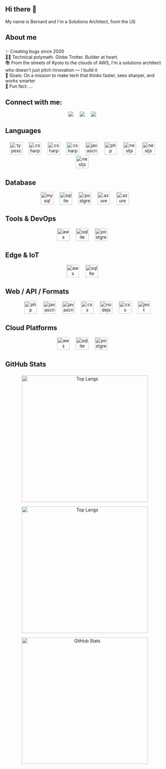 ## Hi there 👋

<!--
**bernardlawes/bernardlawes** is a ✨ _special_ ✨ repository because its `README.md` (this file) appears on your GitHub profile.

Here are some ideas to get you started:

- 🔭 I’m currently working on ...
- 🌱 I’m currently learning ...
- 👯 I’m looking to collaborate on ...
- 🤔 I’m looking for help with ...
- 💬 Ask me about ...
- 📫 How to reach me: ...
- 😄 Pronouns: ...
- ⚡ Fun fact: ...
-->

<p align="left">My name is Bernard and I'm a Solutions Architect, from the US</p>

###

<h2 align="left">About me</h2>

###
<p align="left">✨ Creating bugs since 2000<br>👨‍💻 Technical polymath. Globe Trotter. Builder at heart.<br/>📚 From the streets of Kyoto to the clouds of AWS, I'm a solutions architect who doesn't just pitch innovation — I build it<br>🎯 Goals: On a mission to make tech that thinks faster, sees sharper, and works smarter<br>🎲 Fun fact: ...</p>

###




<h2 align="left">Connect with me:</h2>

<p align="center">
  <a href="https://bernardlawes.com" title="Visit my website (Ctrl+Click to open in new tab)"><img src="https://img.shields.io/badge/Website-0a0a0a?style=for-the-badge&logo=Google-Chrome&logoColor=white"></a>
  <img width="12" />
  <a href="https://www.linkedin.com/in/bernardlawes/" title="Connect on LinkedIn (Ctrl+Click to open in new tab)"><img src="https://img.shields.io/badge/LinkedIn-0A66C2?style=for-the-badge&logo=linkedin&logoColor=white"></a>
  <img width="12" />
  <a href="https://github.com/bernardlawes" title="Visit my GitHub (Ctrl+Click to open in new tab)"><img src="https://img.shields.io/badge/GitHub-100000?style=for-the-badge&logo=github&logoColor=white"></a>
  <img width="12" />
</p>

###

<h2 align="left">Languages</h2>

###

<div>
    <div align="center" width="380">
      <img src="https://cdn.jsdelivr.net/gh/devicons/devicon/icons/python/python-original.svg" height="40" alt="typescript logo"  />
      <img width="12" />
      <img src="https://cdn.jsdelivr.net/gh/devicons/devicon/icons/cplusplus/cplusplus-original.svg" height="40" alt="csharp logo"  />
      <img width="12" />
      <img src="https://cdn.jsdelivr.net/gh/devicons/devicon/icons/csharp/csharp-original.svg" height="40" alt="csharp logo"  />
      <img width="12" />
      <img src="https://cdn.jsdelivr.net/gh/devicons/devicon@latest/icons/swift/swift-original.svg" height="40" alt="csharp logo"  />
      <img width="12" />
      <img src="https://cdn.jsdelivr.net/gh/devicons/devicon/icons/javascript/javascript-original.svg" height="40" alt="javascript logo"  />
      <img width="12" />
      <img src="https://cdn.jsdelivr.net/gh/devicons/devicon/icons/php/php-original.svg" height="40" alt="php logo"  />
      <img width="12" />
      <img src="https://cdn.jsdelivr.net/gh/devicons/devicon/icons/matlab/matlab-original.svg" height="40" alt="nestjs logo"  />
      <img width="12" />
      <img src="https://cdn.jsdelivr.net/gh/devicons/devicon/icons/anaconda/anaconda-original.svg" height="40" alt="nestjs logo"  />
      <img width="12" />
      <img src="https://cdn.jsdelivr.net/gh/devicons/devicon/icons/jupyter/jupyter-original.svg" height="40" alt="nestjs logo"  />
      <img width="12" />        
    </div>
</div>

<h2 align="Left">Database</h2>
<div>
    <div align="center" width="380">
      <img src="https://cdn.jsdelivr.net/gh/devicons/devicon/icons/mysql/mysql-original.svg" height="40" alt="mysql logo"  />
      <img width="12" />
      <img src="https://cdn.jsdelivr.net/gh/devicons/devicon/icons/sqlite/sqlite-original.svg" height="40" alt="sqlite logo"  />
      <img width="12" />
      <img src="https://cdn.jsdelivr.net/gh/devicons/devicon/icons/postgresql/postgresql-original.svg" height="40" alt="postgresql logo"  />
      <img width="12" />   
      <img src="https://cdn.jsdelivr.net/gh/devicons/devicon@latest/icons/azuresqldatabase/azuresqldatabase-original.svg" height="40" alt="azure sql database logo" />  
      <img width="12" />   
      <img src="https://cdn.jsdelivr.net/gh/devicons/devicon@latest/icons/redis/redis-original.svg" height="40" alt="azure sql database logo" />  
    </div>
</div>

<h2 align="Left">Tools & DevOps</h2>
<div>
    <div align="center" width="380">
      <img src="https://cdn.jsdelivr.net/gh/devicons/devicon/icons/git/git-original-wordmark.svg" height="40" alt="aws logo"  />
      <img width="12" />
      <img src="https://cdn.jsdelivr.net/gh/devicons/devicon/icons/docker/docker-original.svg" height="40" alt="sqlite logo"  />
      <img width="12" />
      <img src="https://cdn.jsdelivr.net/gh/devicons/devicon/icons/cmake/cmake-original.svg" height="40" alt="postgresql logo"  />
      <img width="12" />   
    </div>
</div>

<h2 align="Left">Edge & IoT</h2>
<div>
    <div align="center" width="380">
      <img src="https://cdn.jsdelivr.net/gh/devicons/devicon/icons/raspberrypi/raspberrypi-original-wordmark.svg" height="40" alt="aws logo"  />
      <img width="12" />
      <img src="https://cdn.jsdelivr.net/gh/devicons/devicon/icons/arduino/arduino-original.svg" height="40" alt="sqlite logo"  />
      <img width="12" />
    </div>
</div>

<h2 align="Left">Web / API / Formats</h2>
<div>
    <div align="center" width="380">
      <img width="12" />
      <img src="https://cdn.jsdelivr.net/gh/devicons/devicon/icons/php/php-original.svg" height="40" alt="php logo"  />
      <img width="12" />
      <img src="https://cdn.jsdelivr.net/gh/devicons/devicon/icons/javascript/javascript-original.svg" height="40" alt="javascript logo"  />
      <img width="12" />
      <img src="https://cdn.jsdelivr.net/gh/devicons/devicon/icons/html5/html5-original.svg" height="40" alt="javascript logo"  />
      <img width="12" />
      <img src="https://cdn.jsdelivr.net/gh/devicons/devicon/icons/css3/css3-original.svg" height="40" alt="css logo"  />
      <img width="12" />
      <img src="https://cdn.jsdelivr.net/gh/devicons/devicon/icons/nodejs/nodejs-original.svg" height="40" alt="nodejs logo"  />
      <img width="12" />
      <img src="https://cdn.jsdelivr.net/gh/devicons/devicon/icons/xml/xml-original.svg" height="40" alt="css logo"  />
      <img width="12" />
      <img src="https://cdn.jsdelivr.net/gh/devicons/devicon/icons/json/json-original.svg" height="40" alt="jest logo"  />
    </div>
</div>

<h2 align="Left">Cloud Platforms</h2>
<div>
    <div align="center" width="380">
      <img src="https://cdn.jsdelivr.net/gh/devicons/devicon/icons/amazonwebservices/amazonwebservices-original-wordmark.svg" height="40" alt="aws logo"  />
      <img width="12" />
      <img src="https://cdn.jsdelivr.net/gh/devicons/devicon/icons/azure/azure-original.svg" height="40" alt="sqlite logo"  />
      <img width="12" />
      <img src="https://cdn.jsdelivr.net/gh/devicons/devicon/icons/googlecloud/googlecloud-original.svg" height="40" alt="postgresql logo"  />
      <img width="12" />   
    </div>
</div>

###

<h2 align="Left">GitHub Stats</h2>

###

<p align="center">
  <img width="400" src="https://github-readme-streak-stats.herokuapp.com/?user=bernardlawes&layout=compact&theme=tokyonight" alt="Top Langs" />
</p>


<p align="center">
  <img width="400" src="https://github-readme-stats.vercel.app/api/top-langs/?username=bernardlawes&layout=compact&theme=tokyonight" alt="Top Langs" />
</p>


<p align="center">
  <img width="400"  src="https://github-readme-stats.vercel.app/api?username=bernardlawes&show_icons=true&theme=tokyonight" alt="GitHub Stats" />
</p>

<!--
<p align="center">
  <img width="200"  src="https://img.shields.io/github/followers/bernardlawes?label=Follow&style=social&show_icons=true&theme=tokyonight" alt="GitHub Stats" />  
</p>
-->

    






<p align="center">
  
</p>



